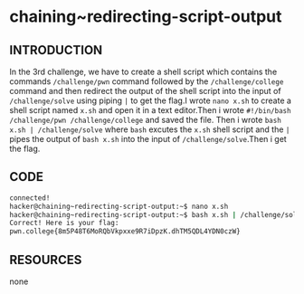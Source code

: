 # chaining~redirecting-script-output
## INTRODUCTION
In the 3rd challenge, we have to create a shell script which contains the commands `/challenge/pwn` command followed by the `/challenge/college` command and then redirect the output of the shell script into the input of `/challenge/solve` using piping `|` to get the flag.I wrote `nano x.sh` to create a shell script named `x.sh` and open it in a text editor.Then i wrote `#!/bin/bash /challenge/pwn /challenge/college` and saved the file. Then i wrote `bash x.sh | /challenge/solve`
where `bash` excutes the `x.sh` shell script and the `|` pipes the output of `bash x.sh` into the input of `/challenge/solve`.Then i get the flag.
## CODE
```bash
connected!                                                                        
hacker@chaining~redirecting-script-output:~$ nano x.sh
hacker@chaining~redirecting-script-output:~$ bash x.sh | /challenge/solve
Correct! Here is your flag:
pwn.college{8m5P48T6MoRQbVkpxxe9R7iDpzK.dhTM5QDL4YDN0czW}
```
## RESOURCES
none
